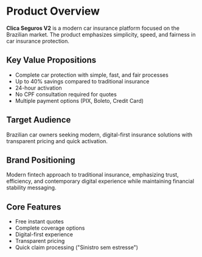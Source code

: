 # Product Overview

**Clica Seguros V2** is a modern car insurance platform focused on the Brazilian market. The product emphasizes simplicity, speed, and fairness in car insurance protection.

## Key Value Propositions
- Complete car protection with simple, fast, and fair processes
- Up to 40% savings compared to traditional insurance
- 24-hour activation
- No CPF consultation required for quotes
- Multiple payment options (PIX, Boleto, Credit Card)

## Target Audience
Brazilian car owners seeking modern, digital-first insurance solutions with transparent pricing and quick activation.

## Brand Positioning
Modern fintech approach to traditional insurance, emphasizing trust, efficiency, and contemporary digital experience while maintaining financial stability messaging.

## Core Features
- Free instant quotes
- Complete coverage options
- Digital-first experience
- Transparent pricing
- Quick claim processing ("Sinistro sem estresse")